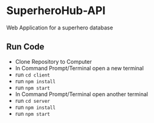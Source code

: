 # SuperheroHub-API
Web Application for a superhero database

## Run Code
- Clone Repository to Computer
- In Command Prompt/Terminal open a new terminal
- run `cd client`
- run `npm install`
- run `npm start`
- In Command Prompt/Terminal open another terminal
- run `cd server`
- run `npm install`
- run `npm start`
